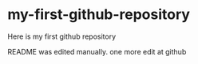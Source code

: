 # my-first-github-repository
Here is my first github repository

README was edited manually. one more edit at github
